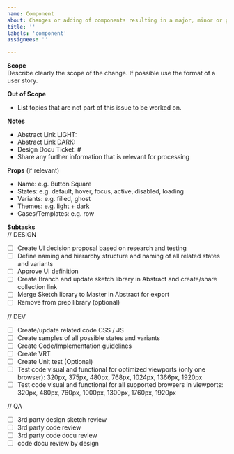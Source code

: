```yaml
---
name: Component
about: Changes or adding of components resulting in a major, minor or patch release
title: ''
labels: 'component'
assignees: ''

---
```


**Scope**  
Describe clearly the scope of the change. If possible use the format of a user story.

**Out of Scope**  
- List topics that are not part of this issue to be worked on.

**Notes**  
- Abstract Link LIGHT:
- Abstract Link DARK:
- Design Docu Ticket: #
- Share any further information that is relevant for processing

**Props** (if relevant)  
- Name: e.g. Button Square
- States: e.g. default, hover, focus, active, disabled, loading
- Variants: e.g. filled, ghost
- Themes: e.g. light + dark
- Cases/Templates: e.g. row

**Subtasks**  
// DESIGN
- [ ] Create UI decision proposal based on research and testing
- [ ] Define naming and hierarchy structure and naming of all related states and variants
- [ ] Approve UI definition
- [ ] Create Branch and update sketch library in Abstract and create/share collection link
- [ ] Merge Sketch library to Master in Abstract for export 
- [ ] Remove from prep library (optional)

// DEV
- [ ] Create/update related code CSS / JS
- [ ] Create samples of all possible states and variants
- [ ] Create Code/Implementation guidelines 
- [ ] Create VRT
- [ ] Create Unit test (Optional)
- [ ] Test code visual and functional for optimized viewports (only one browser): 320px, 375px, 480px, 768px, 1024px, 1366px, 1920px
- [ ] Test code visual and functional for all supported browsers in viewports: 320px, 480px, 760px, 1000px, 1300px, 1760px, 1920px

// QA
- [ ] 3rd party design sketch review
- [ ] 3rd party code review
- [ ] 3rd party code docu review
- [ ] code docu review by design 
